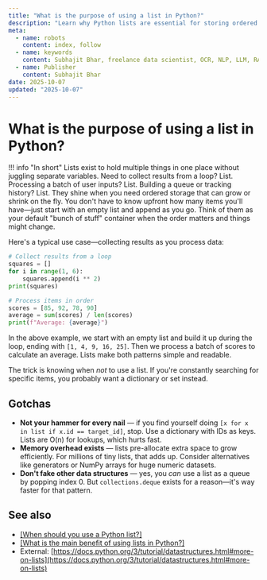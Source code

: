 ```yaml
---
title: "What is the purpose of using a list in Python?"
description: "Learn why Python lists are essential for storing ordered collections, processing sequences, and building dynamic data structures."
meta:
  - name: robots
    content: index, follow
  - name: keywords
    content: Subhajit Bhar, freelance data scientist, OCR, NLP, LLM, RAG, knowledge base, python, lists, use-cases
  - name: Publisher
    content: Subhajit Bhar
date: 2025-10-07
updated: "2025-10-07"
---
```


# What is the purpose of using a list in Python?

<!-- more -->

!!! info "In short"
    Lists exist to hold multiple things in one place without juggling separate variables. Need to collect results from a loop? List. Processing a batch of user inputs? List. Building a queue or tracking history? List. They shine when you need ordered storage that can grow or shrink on the fly. You don't have to know upfront how many items you'll have—just start with an empty list and append as you go. Think of them as your default "bunch of stuff" container when the order matters and things might change.

Here's a typical use case—collecting results as you process data:

```python
# Collect results from a loop
squares = []
for i in range(1, 6):
    squares.append(i ** 2)
print(squares)

# Process items in order
scores = [85, 92, 78, 90]
average = sum(scores) / len(scores)
print(f"Average: {average}")
```

In the above example, we start with an empty list and build it up during the loop, ending with `[1, 4, 9, 16, 25]`. Then we process a batch of scores to calculate an average. Lists make both patterns simple and readable.

The trick is knowing when *not* to use a list. If you're constantly searching for specific items, you probably want a dictionary or set instead.

## Gotchas

* **Not your hammer for every nail** — if you find yourself doing `[x for x in list if x.id == target_id]`, stop. Use a dictionary with IDs as keys. Lists are O(n) for lookups, which hurts fast.
* **Memory overhead exists** — lists pre-allocate extra space to grow efficiently. For millions of tiny lists, that adds up. Consider alternatives like generators or NumPy arrays for huge numeric datasets.
* **Don't fake other data structures** — yes, you *can* use a list as a queue by popping index 0. But `collections.deque` exists for a reason—it's way faster for that pattern.

## See also

* [[When should you use a Python list?]](./when-to-use-python-list.md)
* [[What is the main benefit of using lists in Python?]](./main-benefit-of-using-lists-in-python.md)
* External: [https://docs.python.org/3/tutorial/datastructures.html#more-on-lists](https://docs.python.org/3/tutorial/datastructures.html#more-on-lists)

<script type="application/ld+json">
{
  "@context": "https://schema.org",
  "@type": "FAQPage",
  "mainEntity": [{
    "@type": "Question",
    "name": "What is the purpose of using a list in Python?",
    "acceptedAnswer": {
      "@type": "Answer",
      "text": "Lists exist to hold multiple things in one place without juggling separate variables. Need to collect results from a loop? List. Processing a batch of user inputs? List. Building a queue or tracking history? List. They shine when you need ordered storage that can grow or shrink on the fly. You don't have to know upfront how many items you'll have—just start with an empty list and append as you go. Think of them as your default bunch of stuff container when the order matters and things might change."
    }
  }]
}
</script>
